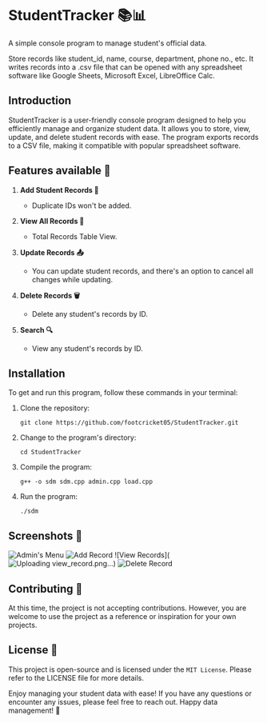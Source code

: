 # StudentTracker 📚📊

A simple console program to manage student's official data.

Store records like student_id, name, course, department, phone no., etc. It writes records into a .csv file that can be opened with any spreadsheet software like Google Sheets, Microsoft Excel, LibreOffice Calc.

## Introduction

StudentTracker is a user-friendly console program designed to help you efficiently manage and organize student data. It allows you to store, view, update, and delete student records with ease. The program exports records to a CSV file, making it compatible with popular spreadsheet software.

## Features available 🚀

1. **Add Student Records 📝**
   - Duplicate IDs won't be added.

2. **View All Records 👀**
   - Total Records Table View.

3. **Update Records 📤**
   - You can update student records, and there's an option to cancel all changes while updating.

4. **Delete Records 🗑️**
   - Delete any student's records by ID.

5. **Search 🔍**
   - View any student's records by ID.

## Installation

To get and run this program, follow these commands in your terminal:

1. Clone the repository:
   ```
   git clone https://github.com/footcricket05/StudentTracker.git
   ```

2. Change to the program's directory:
   ```
   cd StudentTracker
   ```

3. Compile the program:
   ```
   g++ -o sdm sdm.cpp admin.cpp load.cpp
   ```

4. Run the program:
   ```
   ./sdm
   ```

## Screenshots 📸

![Admin's Menu](![admin_menu](https://github.com/footcricket05/StudentTracker/assets/93007427/aa0dcd8a-806c-4dfd-a93c-4aacabf8aa96))
![Add Record](![add_record](https://github.com/footcricket05/StudentTracker/assets/93007427/2c126ca8-c9d6-4009-a4e7-1c5e9203b1d2))
![View Records](![Uploading view_record.png…]())
![Delete Record](![delete_record](https://github.com/footcricket05/StudentTracker/assets/93007427/2d02e6a3-e7ea-4b6e-96fb-a5569954f247))

## Contributing 🤝

At this time, the project is not accepting contributions. However, you are welcome to use the project as a reference or inspiration for your own projects.

## License 📜

This project is open-source and is licensed under the `MIT License`. Please refer to the LICENSE file for more details.


Enjoy managing your student data with ease! If you have any questions or encounter any issues, please feel free to reach out. Happy data management! 🎉
